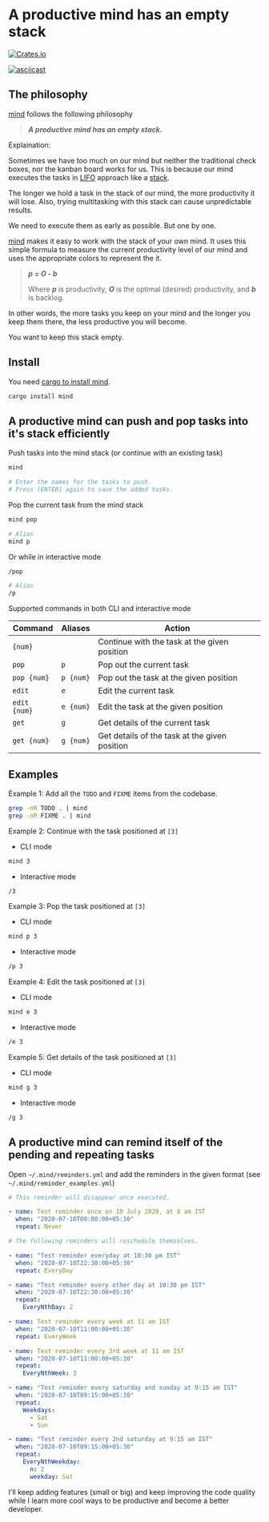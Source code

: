 A productive mind has an empty stack
===================================

[![Crates.io](https://img.shields.io/crates/v/mind.svg)](https://crates.io/crates/mind)

[![asciicast](https://asciinema.org/a/345440.svg)](https://asciinema.org/a/345440)

The philosophy
--------------

[mind](https://github.com/sayanarijit/mind) follows the following philosophy

> ***A productive mind has an empty stack.***

Explaination:

Sometimes we have too much on our mind but neither the traditional check boxes, nor
the kanban board works for us. This is because our mind executes the tasks in
[LIFO](https://en.wikipedia.org/wiki/LIFO_(education)) approach like a
[stack](https://en.wikipedia.org/wiki/Stack_(abstract_data_type)).

The longer we hold a task in the stack of our mind, the more productivity it will
lose. Also, trying multitasking with this stack can cause unpredictable results.

We need to execute them as early as possible. But one by one.

[mind](https://github.com/sayanarijit/mind) makes it easy to work with the stack
of your own mind. It uses this simple formula to measure the current productivity
level of our mind and uses the appropriate colors to represent the it.

> ***p = O - b***
>
> Where ***p*** is productivity, ***O*** is the optimal (desired) productivity,
> and ***b*** is backlog.

In other words, the more tasks you keep on your mind and the longer you keep them
there, the less productive you will become.

You want to keep this stack empty.

Install
-------

You need [cargo to install mind](https://www.rust-lang.org/tools/install).

```bash
cargo install mind
```

A productive mind can push and pop tasks into it's stack efficiently
--------------------------------------------------------------------

Push tasks into the mind stack (or continue with an existing task)

```bash
mind

# Enter the names for the tasks to push.
# Press [ENTER] again to save the added tasks.
```

Pop the current task from the mind stack

```bash
mind pop

# Alias
mind p
```

Or while in interactive mode

```bash
/pop

# Alias
/p
```

Supported commands in both CLI and interactive mode

| Command         | Aliases     | Action
|-----------------|-------------|------------------------------------------
| `{num}`         |             | Continue with the task at the given position
| `pop`           | `p`         | Pop out the current task
| `pop {num}`     | `p {num}`   | Pop out the task at the given position
| `edit`          | `e`         | Edit the current task
| `edit {num}`    | `e {num}`   | Edit the task at the given position
| `get`           | `g`         | Get details of the current task
| `get {num}`     | `g {num}`   | Get details of the task at the given position

Examples
--------

Example 1: Add all the `TODO` and `FIXME` items from the codebase.

```bash
grep -nR TODO . | mind
grep -nR FIXME . | mind
```

Example 2: Continue with the task positioned at `[3]`

* CLI mode

```bash
mind 3
```

* Interactive mode

```bash
/3
```

Example 3: Pop the task positioned at `[3]`

* CLI mode

```bash
mind p 3
```

* Interactive mode

```bash
/p 3
```

Example 4: Edit the task positioned at `[3]`

* CLI mode

```bash
mind e 3
```

* Interactive mode

```bash
/e 3
```

Example 5: Get details of the task positioned at `[3]`

* CLI mode

```bash
mind g 3
```

* Interactive mode

```bash
/g 3
```

A productive mind can remind itself of the pending and repeating tasks
----------------------------------------------------------------------

Open `~/.mind/reminders.yml` and add the reminders in the given format (see `~/.mind/reminder_examples.yml`)

```yaml
# This reminder will disappear once executed.

- name: Test reminder once on 10 July 2020, at 8 am IST
  when: "2020-07-10T08:00:00+05:30"
  repeat: Never

# The following reminders will reschedule themselves.

- name: "Test reminder everyday at 10:30 pm IST"
  when: "2020-07-10T22:30:00+05:30"
  repeat: EveryDay

- name: "Test reminder every other day at 10:30 pm IST"
  when: "2020-07-10T22:30:00+05:30"
  repeat:
    EveryNthDay: 2

- name: Test reminder every week at 11 am IST
  when: "2020-07-10T11:00:00+05:30"
  repeat: EveryWeek

- name: Test reminder every 3rd week at 11 am IST
  when: "2020-07-10T11:00:00+05:30"
  repeat:
    EveryNthWeek: 3

- name: "Test reminder every saturday and sunday at 9:15 am IST"
  when: "2020-07-10T09:15:00+05:30"
  repeat:
    Weekdays:
      - Sat
      - Sun

- name: "Test reminder every 2nd saturday at 9:15 am IST"
  when: "2020-07-10T09:15:00+05:30"
  repeat:
    EveryNthWeekday:
      n: 2
      weekday: Sat
```

I'll keep adding features (small or big) and keep improving the code quality
while I learn more cool ways to be productive and become a better developer.
